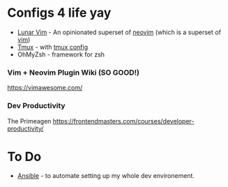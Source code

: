
# Configs 4 life yay
- [Lunar Vim](https://www.lunarvim.org) - An opinionated superset of [neovim](https://neovim.io/) (which is a superset of [vim](https://www.vim.org/))
- [Tmux](https://github.com/tmux/tmux/wiki) - with [tmux config](https://github.com/samoshkin/tmux-config)
- OhMyZsh - framework for zsh
 
### Vim + Neovim Plugin Wiki (SO GOOD!)
https://vimawesome.com/

### Dev Productivity
The Primeagen
https://frontendmasters.com/courses/developer-productivity/

# To Do
- [Ansible](https://www.ansible.com/resources/get-started) - to automate setting up my whole dev environement.

